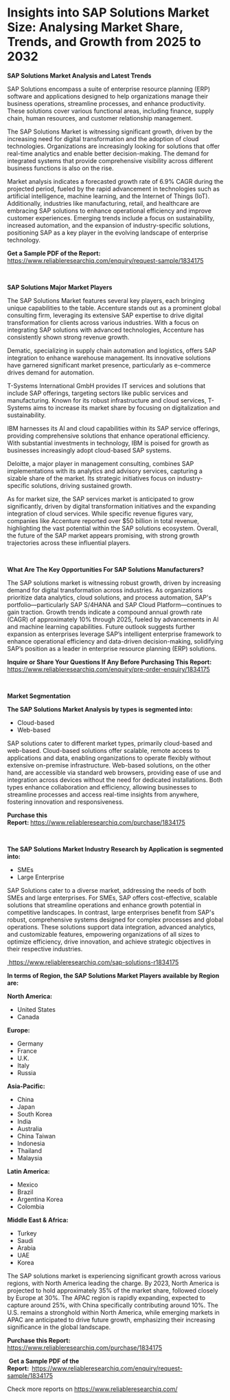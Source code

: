 <p><h1>Insights into SAP Solutions Market Size: Analysing Market Share, Trends, and Growth from 2025 to 2032</h1></p><p><strong>SAP Solutions Market Analysis and Latest Trends</strong></p>
<p><p>SAP Solutions encompass a suite of enterprise resource planning (ERP) software and applications designed to help organizations manage their business operations, streamline processes, and enhance productivity. These solutions cover various functional areas, including finance, supply chain, human resources, and customer relationship management.</p><p>The SAP Solutions Market is witnessing significant growth, driven by the increasing need for digital transformation and the adoption of cloud technologies. Organizations are increasingly looking for solutions that offer real-time analytics and enable better decision-making. The demand for integrated systems that provide comprehensive visibility across different business functions is also on the rise.</p><p>Market analysis indicates a forecasted growth rate of 6.9% CAGR during the projected period, fueled by the rapid advancement in technologies such as artificial intelligence, machine learning, and the Internet of Things (IoT). Additionally, industries like manufacturing, retail, and healthcare are embracing SAP solutions to enhance operational efficiency and improve customer experiences. Emerging trends include a focus on sustainability, increased automation, and the expansion of industry-specific solutions, positioning SAP as a key player in the evolving landscape of enterprise technology.</p></p>
<p><strong>Get a Sample PDF of the Report:&nbsp;</strong> <a href="https://www.reliableresearchiq.com/enquiry/request-sample/1834175?utm_campaign=2730&utm_medium=2&utm_source=Github&utm_content=ia&utm_term=11032025&utm_id=sap-solutions">https://www.reliableresearchiq.com/enquiry/request-sample/1834175</a></p>
<p>&nbsp;</p>
<p><strong>SAP Solutions Major Market Players</strong></p>
<p><p>The SAP Solutions Market features several key players, each bringing unique capabilities to the table. Accenture stands out as a prominent global consulting firm, leveraging its extensive SAP expertise to drive digital transformation for clients across various industries. With a focus on integrating SAP solutions with advanced technologies, Accenture has consistently shown strong revenue growth.</p><p>Dematic, specializing in supply chain automation and logistics, offers SAP integration to enhance warehouse management. Its innovative solutions have garnered significant market presence, particularly as e-commerce drives demand for automation.</p><p>T-Systems International GmbH provides IT services and solutions that include SAP offerings, targeting sectors like public services and manufacturing. Known for its robust infrastructure and cloud services, T-Systems aims to increase its market share by focusing on digitalization and sustainability.</p><p>IBM harnesses its AI and cloud capabilities within its SAP service offerings, providing comprehensive solutions that enhance operational efficiency. With substantial investments in technology, IBM is poised for growth as businesses increasingly adopt cloud-based SAP systems.</p><p>Deloitte, a major player in management consulting, combines SAP implementations with its analytics and advisory services, capturing a sizable share of the market. Its strategic initiatives focus on industry-specific solutions, driving sustained growth.</p><p>As for market size, the SAP services market is anticipated to grow significantly, driven by digital transformation initiatives and the expanding integration of cloud services. While specific revenue figures vary, companies like Accenture reported over $50 billion in total revenue, highlighting the vast potential within the SAP solutions ecosystem. Overall, the future of the SAP market appears promising, with strong growth trajectories across these influential players.</p></p>
<p>&nbsp;</p>
<p><strong>What Are The Key Opportunities For SAP Solutions Manufacturers?</strong></p>
<p><p>The SAP solutions market is witnessing robust growth, driven by increasing demand for digital transformation across industries. As organizations prioritize data analytics, cloud solutions, and process automation, SAP's portfolio—particularly SAP S/4HANA and SAP Cloud Platform—continues to gain traction. Growth trends indicate a compound annual growth rate (CAGR) of approximately 10% through 2025, fueled by advancements in AI and machine learning capabilities. Future outlook suggests further expansion as enterprises leverage SAP’s intelligent enterprise framework to enhance operational efficiency and data-driven decision-making, solidifying SAP’s position as a leader in enterprise resource planning (ERP) solutions.</p></p>
<p><strong>Inquire or Share Your Questions If Any Before Purchasing This Report:</strong> <a href="https://www.reliableresearchiq.com/enquiry/pre-order-enquiry/1834175?utm_campaign=2730&utm_medium=2&utm_source=Github&utm_content=ia&utm_term=11032025&utm_id=sap-solutions">https://www.reliableresearchiq.com/enquiry/pre-order-enquiry/1834175</a></p>
<p>&nbsp;</p>
<p><strong>Market Segmentation</strong></p>
<p><strong>The SAP Solutions Market Analysis by types is segmented into:</strong></p>
<p><ul><li>Cloud-based</li><li>Web-based</li></ul></p>
<p><p>SAP solutions cater to different market types, primarily cloud-based and web-based. Cloud-based solutions offer scalable, remote access to applications and data, enabling organizations to operate flexibly without extensive on-premise infrastructure. Web-based solutions, on the other hand, are accessible via standard web browsers, providing ease of use and integration across devices without the need for dedicated installations. Both types enhance collaboration and efficiency, allowing businesses to streamline processes and access real-time insights from anywhere, fostering innovation and responsiveness.</p></p>
<p><strong>Purchase this Report:&nbsp;</strong><a href="https://www.reliableresearchiq.com/purchase/1834175?utm_campaign=2730&utm_medium=2&utm_source=Github&utm_content=ia&utm_term=11032025&utm_id=sap-solutions">https://www.reliableresearchiq.com/purchase/1834175</a></p>
<p>&nbsp;</p>
<p><strong>The SAP Solutions Market Industry Research by Application is segmented into:</strong></p>
<p><ul><li>SMEs</li><li>Large Enterprise</li></ul></p>
<p><p>SAP Solutions cater to a diverse market, addressing the needs of both SMEs and large enterprises. For SMEs, SAP offers cost-effective, scalable solutions that streamline operations and enhance growth potential in competitive landscapes. In contrast, large enterprises benefit from SAP's robust, comprehensive systems designed for complex processes and global operations. These solutions support data integration, advanced analytics, and customizable features, empowering organizations of all sizes to optimize efficiency, drive innovation, and achieve strategic objectives in their respective industries.</p></p>
<p><a href="https://www.reliableresearchiq.com/sap-solutions-r1834175?utm_campaign=2730&utm_medium=2&utm_source=Github&utm_content=ia&utm_term=11032025&utm_id=sap-solutions">&nbsp;https://www.reliableresearchiq.com/sap-solutions-r1834175</a></p>
<p><strong>In terms of Region, the SAP Solutions Market Players available by Region are:</strong></p>
<p>
    <p> <strong> North America: </strong>
        <ul>
            <li>United States</li>
            <li>Canada</li>
        </ul>
        </p> 
    <p> <strong> Europe: </strong>
        <ul>
            <li>Germany</li>
            <li>France</li>
            <li>U.K.</li>
            <li>Italy</li>
            <li>Russia</li>
        </ul>
        </p> 
    <p> <strong> Asia-Pacific: </strong>
        <ul>
            <li>China</li>
            <li>Japan</li>
            <li>South Korea</li>
            <li>India</li>
            <li>Australia</li>
            <li>China Taiwan</li>
            <li>Indonesia</li>
            <li>Thailand</li>
            <li>Malaysia</li>
        </ul>
        </p> 
    <p> <strong> Latin America: </strong>
        <ul>
            <li>Mexico</li>
            <li>Brazil</li>
            <li>Argentina Korea</li>
            <li>Colombia</li>
        </ul>
        </p> 
    <p> <strong> Middle East & Africa: </strong>
        <ul>
            <li>Turkey</li>
            <li>Saudi</li>
            <li>Arabia</li>
            <li>UAE</li>
            <li>Korea</li>
        </ul>
    </p>
    </p>
<p><p>The SAP solutions market is experiencing significant growth across various regions, with North America leading the charge. By 2023, North America is projected to hold approximately 35% of the market share, followed closely by Europe at 30%. The APAC region is rapidly expanding, expected to capture around 25%, with China specifically contributing around 10%. The U.S. remains a stronghold within North America, while emerging markets in APAC are anticipated to drive future growth, emphasizing their increasing significance in the global landscape.</p></p>
<p><strong>Purchase this Report: </strong><a href="https://www.reliableresearchiq.com/purchase/1834175?utm_campaign=2730&utm_medium=2&utm_source=Github&utm_content=ia&utm_term=11032025&utm_id=sap-solutions">https://www.reliableresearchiq.com/purchase/1834175</a></p>
<p>&nbsp;<strong>Get a Sample PDF of the Report:&nbsp;&nbsp;</strong><a href="https://www.reliableresearchiq.com/enquiry/request-sample/1834175?utm_campaign=2730&utm_medium=2&utm_source=Github&utm_content=ia&utm_term=11032025&utm_id=sap-solutions">https://www.reliableresearchiq.com/enquiry/request-sample/1834175</a></p>
<p><strong></strong></p>
<p>Check more reports on <a href="https://www.reliableresearchiq.com/?utm_campaign=2730&utm_medium=2&utm_source=Github&utm_content=ia&utm_term=11032025&utm_id=sap-solutions">https://www.reliableresearchiq.com/</a></p>